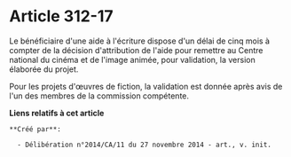 # Article 312-17

Le bénéficiaire d'une aide à l'écriture dispose d'un délai de cinq mois à compter de la décision d'attribution de l'aide pour
remettre au Centre national du cinéma et de l'image animée, pour validation, la version élaborée du projet. 

Pour les projets d'œuvres de fiction, la validation est donnée après avis de l'un des membres de la commission compétente.

**Liens relatifs à cet article**

	**Créé par**:

	  - Délibération n°2014/CA/11 du 27 novembre 2014 - art., v. init.
